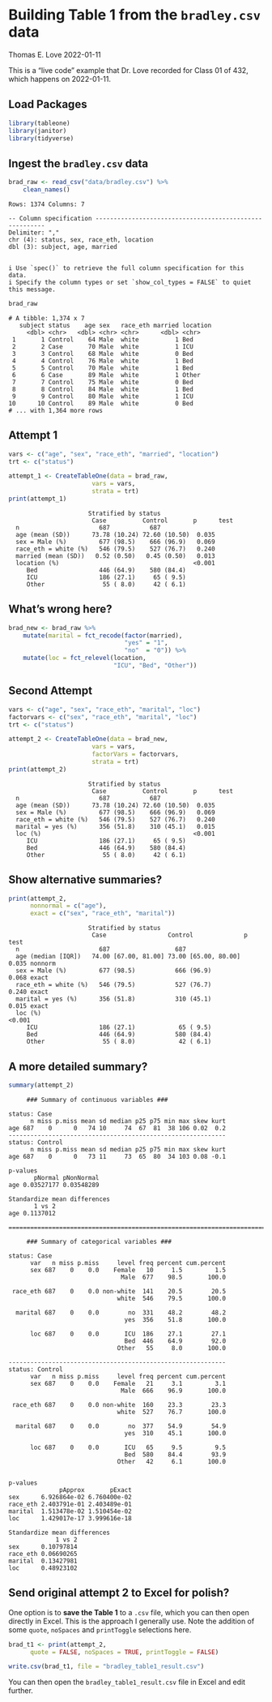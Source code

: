 Building Table 1 from the `bradley.csv` data
================
Thomas E. Love
2022-01-11

This is a “live code” example that Dr. Love recorded for Class 01 of
432, which happens on 2022-01-11.

## Load Packages

``` r
library(tableone)
library(janitor)
library(tidyverse)
```

## Ingest the `bradley.csv` data

``` r
brad_raw <- read_csv("data/bradley.csv") %>% 
    clean_names()
```

    Rows: 1374 Columns: 7

    -- Column specification --------------------------------------------------------
    Delimiter: ","
    chr (4): status, sex, race_eth, location
    dbl (3): subject, age, married


    i Use `spec()` to retrieve the full column specification for this data.
    i Specify the column types or set `show_col_types = FALSE` to quiet this message.

``` r
brad_raw
```

    # A tibble: 1,374 x 7
       subject status    age sex   race_eth married location
         <dbl> <chr>   <dbl> <chr> <chr>      <dbl> <chr>   
     1       1 Control    64 Male  white          1 Bed     
     2       2 Case       70 Male  white          1 ICU     
     3       3 Control    68 Male  white          0 Bed     
     4       4 Control    76 Male  white          1 Bed     
     5       5 Control    70 Male  white          1 Bed     
     6       6 Case       89 Male  white          1 Other   
     7       7 Control    75 Male  white          0 Bed     
     8       8 Control    84 Male  white          1 Bed     
     9       9 Control    80 Male  white          1 ICU     
    10      10 Control    89 Male  white          0 Bed     
    # ... with 1,364 more rows

## Attempt 1

``` r
vars <- c("age", "sex", "race_eth", "married", "location")
trt <- c("status")

attempt_1 <- CreateTableOne(data = brad_raw, 
                       vars = vars, 
                       strata = trt)
print(attempt_1)
```

                          Stratified by status
                           Case          Control       p      test
      n                      687           687                    
      age (mean (SD))      73.78 (10.24) 72.60 (10.50)  0.035     
      sex = Male (%)         677 (98.5)    666 (96.9)   0.069     
      race_eth = white (%)   546 (79.5)    527 (76.7)   0.240     
      married (mean (SD))   0.52 (0.50)   0.45 (0.50)   0.013     
      location (%)                                     <0.001     
         Bed                 446 (64.9)    580 (84.4)             
         ICU                 186 (27.1)     65 ( 9.5)             
         Other                55 ( 8.0)     42 ( 6.1)             

## What’s wrong here?

``` r
brad_new <- brad_raw %>%
    mutate(marital = fct_recode(factor(married), 
                                "yes" = "1", 
                                "no"  = "0")) %>%
    mutate(loc = fct_relevel(location, 
                             "ICU", "Bed", "Other"))
```

## Second Attempt

``` r
vars <- c("age", "sex", "race_eth", "marital", "loc")
factorvars <- c("sex", "race_eth", "marital", "loc")
trt <- c("status")

attempt_2 <- CreateTableOne(data = brad_new, 
                       vars = vars, 
                       factorVars = factorvars,
                       strata = trt)
print(attempt_2)
```

                          Stratified by status
                           Case          Control       p      test
      n                      687           687                    
      age (mean (SD))      73.78 (10.24) 72.60 (10.50)  0.035     
      sex = Male (%)         677 (98.5)    666 (96.9)   0.069     
      race_eth = white (%)   546 (79.5)    527 (76.7)   0.240     
      marital = yes (%)      356 (51.8)    310 (45.1)   0.015     
      loc (%)                                          <0.001     
         ICU                 186 (27.1)     65 ( 9.5)             
         Bed                 446 (64.9)    580 (84.4)             
         Other                55 ( 8.0)     42 ( 6.1)             

## Show alternative summaries?

``` r
print(attempt_2, 
      nonnormal = c("age"),
      exact = c("sex", "race_eth", "marital"))
```

                          Stratified by status
                           Case                 Control              p      test   
      n                      687                  687                              
      age (median [IQR])   74.00 [67.00, 81.00] 73.00 [65.00, 80.00]  0.035 nonnorm
      sex = Male (%)         677 (98.5)           666 (96.9)          0.068 exact  
      race_eth = white (%)   546 (79.5)           527 (76.7)          0.240 exact  
      marital = yes (%)      356 (51.8)           310 (45.1)          0.015 exact  
      loc (%)                                                        <0.001        
         ICU                 186 (27.1)            65 ( 9.5)                       
         Bed                 446 (64.9)           580 (84.4)                       
         Other                55 ( 8.0)            42 ( 6.1)                       

## A more detailed summary?

``` r
summary(attempt_2)
```


         ### Summary of continuous variables ###

    status: Case
          n miss p.miss mean sd median p25 p75 min max skew kurt
    age 687    0      0   74 10     74  67  81  38 106 0.02  0.2
    ------------------------------------------------------------ 
    status: Control
          n miss p.miss mean sd median p25 p75 min max skew kurt
    age 687    0      0   73 11     73  65  80  34 103 0.08 -0.1

    p-values
           pNormal pNonNormal
    age 0.03527177 0.03548289

    Standardize mean differences
           1 vs 2
    age 0.1137012

    =======================================================================================

         ### Summary of categorical variables ### 

    status: Case
          var   n miss p.miss     level freq percent cum.percent
          sex 687    0    0.0    Female   10     1.5         1.5
                                   Male  677    98.5       100.0
                                                                
     race_eth 687    0    0.0 non-white  141    20.5        20.5
                                  white  546    79.5       100.0
                                                                
      marital 687    0    0.0        no  331    48.2        48.2
                                    yes  356    51.8       100.0
                                                                
          loc 687    0    0.0       ICU  186    27.1        27.1
                                    Bed  446    64.9        92.0
                                  Other   55     8.0       100.0
                                                                
    ------------------------------------------------------------ 
    status: Control
          var   n miss p.miss     level freq percent cum.percent
          sex 687    0    0.0    Female   21     3.1         3.1
                                   Male  666    96.9       100.0
                                                                
     race_eth 687    0    0.0 non-white  160    23.3        23.3
                                  white  527    76.7       100.0
                                                                
      marital 687    0    0.0        no  377    54.9        54.9
                                    yes  310    45.1       100.0
                                                                
          loc 687    0    0.0       ICU   65     9.5         9.5
                                    Bed  580    84.4        93.9
                                  Other   42     6.1       100.0
                                                                

    p-values
                  pApprox       pExact
    sex      6.926864e-02 6.760400e-02
    race_eth 2.403791e-01 2.403489e-01
    marital  1.513478e-02 1.510454e-02
    loc      1.429017e-17 3.999616e-18

    Standardize mean differences
                 1 vs 2
    sex      0.10797814
    race_eth 0.06690265
    marital  0.13427981
    loc      0.48923102

## Send original attempt 2 to Excel for polish?

One option is to **save the Table 1** to a `.csv` file, which you can
then open directly in Excel. This is the approach I generally use. Note
the addition of some `quote`, `noSpaces` and `printToggle` selections
here.

``` r
brad_t1 <- print(attempt_2, 
      quote = FALSE, noSpaces = TRUE, printToggle = FALSE)

write.csv(brad_t1, file = "bradley_table1_result.csv")
```

You can then open the `bradley_table1_result.csv` file in Excel and edit
further.
